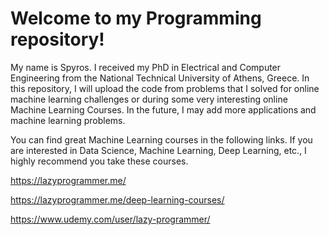 # Welcome to my Programming repository!

My name is Spyros. I received my PhD in Electrical and Computer Engineering from the National Technical University of Athens, Greece. In this repository, I will upload the code from problems that I solved for online machine learning challenges or during some very interesting online Machine Learning Courses. In the future, I may add more applications and machine learning problems.

You can find great Machine Learning courses in the following links. If you are interested in Data Science, Machine Learning, Deep Learning, etc., I highly recommend you take these courses.

https://lazyprogrammer.me/

https://lazyprogrammer.me/deep-learning-courses/

https://www.udemy.com/user/lazy-programmer/
